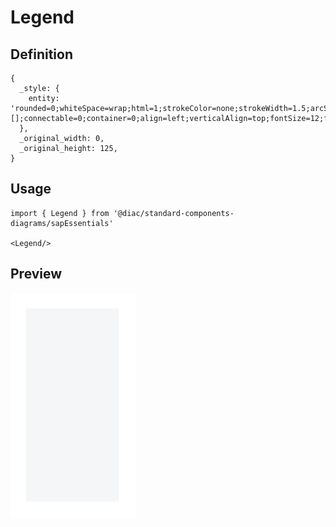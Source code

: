 # Legend

## Definition

```
{
  _style: { 
    entity: 'rounded=0;whiteSpace=wrap;html=1;strokeColor=none;strokeWidth=1.5;arcSize=16;fillColor=#F5F6F7;perimeterSpacing=0;imageHeight=24;absoluteArcSize=1;points=[];connectable=0;container=0;align=left;verticalAlign=top;fontSize=12;fontStyle=1;spacingTop=5;spacingLeft=8;',
  },
  _original_width: 0,
  _original_height: 125,
}
```

## Usage

```
import { Legend } from '@diac/standard-components-diagrams/sapEssentials'

<Legend/>
```

## Preview

<img src="./legend.png" width="200"/>
